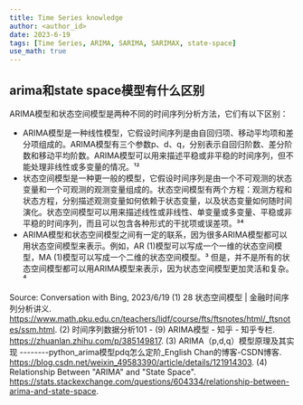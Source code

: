 ```yaml
---
title: Time Series knowledge
author: <author_id>
date: 2023-6-19
tags: [Time Series, ARIMA, SARIMA, SARIMAX, state-space]
use_math: true
---
```



## arima和state space模型有什么区别

ARIMA模型和状态空间模型是两种不同的时间序列分析方法，它们有以下区别：

- ARIMA模型是一种线性模型，它假设时间序列是由自回归项、移动平均项和差分项组成的。ARIMA模型有三个参数p、d、q，分别表示自回归阶数、差分阶数和移动平均阶数。ARIMA模型可以用来描述平稳或非平稳的时间序列，但不能处理非线性或多变量的情况。¹²
- 状态空间模型是一种更一般的模型，它假设时间序列是由一个不可观测的状态变量和一个可观测的观测变量组成的。状态空间模型有两个方程：观测方程和状态方程，分别描述观测变量如何依赖于状态变量，以及状态变量如何随时间演化。状态空间模型可以用来描述线性或非线性、单变量或多变量、平稳或非平稳的时间序列，而且可以包含各种形式的干扰项或误差项。³⁴
- ARIMA模型和状态空间模型之间有一定的联系，因为很多ARIMA模型都可以用状态空间模型来表示。例如，AR (1)模型可以写成一个一维的状态空间模型，MA (1)模型可以写成一个二维的状态空间模型。³ 但是，并不是所有的状态空间模型都可以用ARIMA模型来表示，因为状态空间模型更加灵活和复杂。⁴

Source: Conversation with Bing, 2023/6/19
(1) 28 状态空间模型 | 金融时间序列分析讲义. https://www.math.pku.edu.cn/teachers/lidf/course/fts/ftsnotes/html/_ftsnotes/ssm.html.
(2) 时间序列数据分析101 - (9) ARIMA模型 - 知乎 - 知乎专栏. https://zhuanlan.zhihu.com/p/385149817.
(3) ARIMA（p,d,q）模型原理及其实现 --------python_arima模型pdq怎么定阶_English Chan的博客-CSDN博客. https://blog.csdn.net/weixin_49583390/article/details/121914303.
(4) Relationship Between "ARIMA" and "State Space". https://stats.stackexchange.com/questions/604334/relationship-between-arima-and-state-space.




